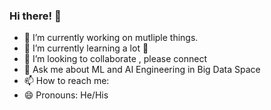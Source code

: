 ### Hi there!  👋

- 🔭 I’m currently working on mutliple things.
- 🌱 I’m currently learning a lot 🦖
- 👯 I’m looking to collaborate , please connect
- 💬 Ask me about ML and AI Engineering in Big Data Space
- 📫 How to reach me: 
- 😄 Pronouns: He/His

